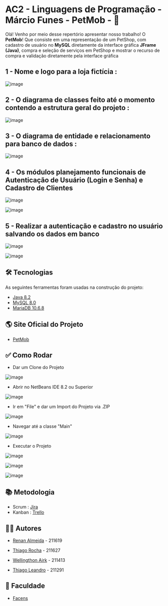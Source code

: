  # AC2 - Linguagens de Programação - Márcio Funes - PetMob - 🐶

Olá! Venho por meio desse repertório apresentar nosso trabalho! O **PetMob**! 
Que consiste em uma representação de um PetShop, com cadastro de usuário no 
**MySQL** diretamente da interface gráfica **JFrame (Java)**, compra e seleção de serviços
em PetShop e mostrar o recurso de compra e validação diretamente pela interface gráfica

## 1 - Nome e logo para a loja fictícia :

![image](https://user-images.githubusercontent.com/98130954/172433284-68ce1f4b-18e3-42b1-84b1-ef7c02c25c16.png)

## 2 - O diagrama de classes feito até o momento contendo a estrutura geral do projeto :

![image](https://user-images.githubusercontent.com/98130954/172433368-e0182978-dbc1-4b1d-93b8-a46c4a292428.png)

## 3 - O diagrama de entidade e relacionamento para banco de dados :

![image](https://user-images.githubusercontent.com/98130954/172433558-5c57584e-69df-48d6-abeb-d15ea5a6d534.png)

## 4 - Os módulos planejamento funcionais de Autenticação de Usuário (Login e Senha) e Cadastro de Clientes

![image](https://user-images.githubusercontent.com/98130954/172433722-00702688-cf99-4693-8111-2e3b17171512.png)

![image](https://user-images.githubusercontent.com/98130954/172433762-ad348e0b-061b-44a8-89ac-7346b5c799b4.png)

## 5 - Realizar a autenticação e cadastro no usuário salvando os dados em banco

![image](https://user-images.githubusercontent.com/98130954/172434065-04362d86-dc0f-424b-bc44-4b218d426c2d.png)

![image](https://user-images.githubusercontent.com/98130954/172433958-67ce167c-1881-41d5-b24d-2675621a8340.png)

## 🛠 Tecnologias

As seguintes ferramentas foram usadas na construção do projeto:

- [Java 8.2](https://www.java.com/pt-BR/)
- [MySQL 8.0](https://www.mysql.com)
- [MariaDB 10.6.8](https://mariadb.org)

## 🌎 Site Oficial do Projeto

 - [PetMob](https://petmob.netlify.app)


## ✅ Como Rodar
- Dar um Clone do Projeto

![image](https://user-images.githubusercontent.com/98130954/172434249-ba40b5f3-655f-4d06-95e3-e50ea8c00657.png)

- Abrir no NetBeans IDE 8.2 ou Superior

![image](https://user-images.githubusercontent.com/98130954/172434303-3e81a8dc-689e-483a-9c8b-892468f356fd.png)

- Ir em "File" e dar um Import do Projeto via .ZIP

![image](https://user-images.githubusercontent.com/98130954/172434387-23ac95d0-a90e-45e1-b903-164667b15f11.png)

- Navegar até a classe "Main"

![image](https://user-images.githubusercontent.com/98130954/172434480-bc8ce44b-fb9d-4578-ba5f-4b9a9a994071.png)

- Executar o Projeto

![image](https://user-images.githubusercontent.com/98130954/172434536-80c5c522-77df-4c8f-87e6-69344f7cd30b.png)

![image](https://user-images.githubusercontent.com/98130954/172434884-a1cde26c-20f1-48e3-ba08-a88a50cd3e44.png)

![image](https://user-images.githubusercontent.com/98130954/172434914-e93f02f7-87ac-494c-a764-18778adf3eaf.png)

## 📚 Metodologia 
- Scrum : [Jira](https://petmob.atlassian.net/jira/software/projects/PET/boards/1)
- Kanban : [Trello](https://trello.com/b/EnxzrEnW/grupo-8-fábrica-de-projetos-2-pet-mob)

## 👨‍🎓 Autores

- [Renan Almeida](https://www.github.com/Azkalum) - 211619

- [Thiago Rocha](https://www.github.com/Thirbt) - 211627

- [Wellingthon Airk](https://www.github.com/Airk-souza) - 211413

- [Thiago Leandro](https://www.github.com/Thiagomota77) - 211291

## 🏫 Faculdade 
- [Facens](https://facens.br)
